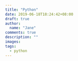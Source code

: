 ```yaml
---
title: "Python"
date: 2019-06-18T18:24:42+08:00
draft: true
author:
  name: "Jane"
comments: true
description: ""
images:
tags:
  - python
---
```



